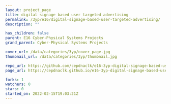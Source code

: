 ```yaml
---
layout: project_page
title: digital signage based user targeted advertising
permalink: /3yp/e16/digital-signage-based-user-targeted-advertising/
description: ""

has_children: false
parent: E16 Cyber-Physical Systems Projects
grand_parent: Cyber-Physical Systems Projects

cover_url: /data/categories/3yp/cover_page.jpg
thumbnail_url: /data/categories/3yp/thumbnail.jpg

repo_url: https://github.com/cepdnaclk/e16-3yp-digital-signage-based-user-targeted-advertising
page_url: https://cepdnaclk.github.io/e16-3yp-digital-signage-based-user-targeted-advertising

forks: 1
watchers: 0
stars: 0
started_on: 2022-02-15T19:03:21Z
---
```



